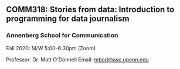 ## COMM318: Stories from data: Introduction to programming for data journalism 

### Annenberg School for Communication 

Fall 2020: M/W 5:00-6:30pm (Zoom)

Professor: Dr. Matt O'Donnell Email: mbod@asc.upenn.edu



 
